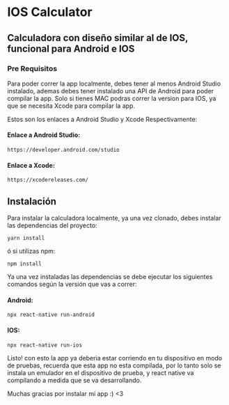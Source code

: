 # IOS Calculator
## Calculadora con diseño similar al de IOS, funcional para Android e IOS

### Pre Requisitos
Para poder correr la app localmente, debes tener al menos Android Studio instalado, ademas debes tener instalado una API de Android para poder compilar la app. 
Solo si tienes MAC podras correr la version para IOS, ya que se necesita Xcode para compilar la app.

Estos son los enlaces a Android Studio y Xcode Respectivamente:

#### Enlace a Android Studio:
```
https://developer.android.com/studio
```

#### Enlace a Xcode:
```
https://xcodereleases.com/
```

## Instalación
Para instalar la calculadora localmente, ya una vez clonado, debes instalar las dependencias del proyecto:

```
yarn install

```
ó si utilizas npm:
```
npm install

```

Ya una vez instaladas las dependencias se debe ejecutar los siguientes comandos según la versión que vas a correr:

#### Android:
```
npx react-native run-android
```

#### IOS:
```
npx react-native run-ios
```


Listo!
con esto la app ya deberia estar corriendo en tu dispositivo en modo de pruebas, 
recuerda que esta app no esta compilada, por lo tanto solo se instala un emulador en el dispositivo de prueba, y react native va compilando 
a medida que se va desarrollando.

Muchas gracias por instalar mi app :) <3
